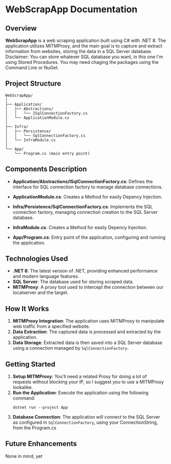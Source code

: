 
# WebScrapApp Documentation

## Overview

**WebScrapApp** is a web scraping application built using C# with .NET 8. The application utilizes MITMProxy, and the main goal is to capture and extract information from websites, storing the data in a SQL Server database.
Disclaimer: You can store whatever SQL database you want, in this one I'm using Stored Procedures. You may need chaging the packages using the Command Line or NuGet.

## Project Structure
```
WebScrapApp/
│
├── Application/
│   ├── Abstractions/
│   │   └── ISqlConnectionFactory.cs
│   └── ApplicationModule.cs
│
├── Infra/
│   ├── Persistence/
│   │   └── SqlConnectionFactory.cs
│   └── InfraModule.cs
│
└── App/
    └── Program.cs (main entry point)
```

## Components Description

- **Application/Abstractions/ISqlConnectionFactory.cs**: Defines the interface for SQL connection factory to manage database connections.
- **ApplicationModule.cs**: Creates a Method for easily Depency Injection.
  
- **Infra/Persistence/SqlConnectionFactory.cs**: Implements the SQL connection factory, managing connection creation to the SQL Server database.
- **InfraModule.cs**: Creates a Method for easily Depency Injection.

- **App/Program.cs**: Entry point of the application, configuring and running the application.

## Technologies Used

- **.NET 8**: The latest version of .NET, providing enhanced performance and modern language features.
- **SQL Server**: The database used for storing scraped data.
- **MITMProxy**: A proxy tool used to intercept the connection between our localserver and the target.

## How It Works

1. **MITMProxy Integration**: The application uses MITMProxy to manipulate web traffic from a specified website.
2. **Data Extraction**: The captured data is processed and extracted by the application.
3. **Data Storage**: Extracted data is then saved into a SQL Server database using a connection managed by `SqlConnectionFactory`.

## Getting Started

1. **Setup MITMProxy**: You'll need a related Proxy for doing a lot of requests without blocking your IP, so I suggest you to use a MITMProxy lookalike.
2. **Run the Application**: Execute the application using the following command:
   ```
   dotnet run --project App
   ```
3. **Database Connection**: The application will connect to the SQL Server as configured in `SqlConnectionFactory`, using your ConnectionString, from the Program.cs

## Future Enhancements

None in mind, yet
